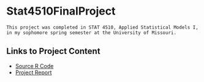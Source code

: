 # Stat4510FinalProject
```
This project was completed in STAT 4510, Applied Statistical Models I,
in my sophomore spring semester at the University of Missouri. 
```
## Links to Project Content
* [Source R Code](/Project.md)
* [Project Report](/Report.md)
